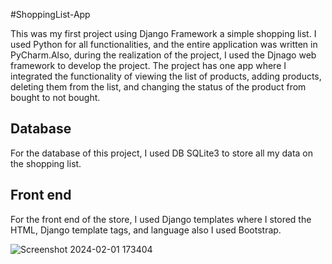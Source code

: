 #ShoppingList-App

This was my first project using Django Framework a simple shopping list.
I used Python for all functionalities, and the entire application was written in PyCharm.Also, during the realization of the project, I used the Djnago web framework to develop the project.
The project has one app where I integrated the functionality of viewing the list of products, adding products, deleting them from the list, and changing the status of the product from bought to not bought. 

Database
----------
For the database of this project, I used DB SQLite3 to store all my data on the shopping list.

Front end
-----------
For the front end of the store, I used Django templates where I stored the HTML, Django template tags, and language also I used Bootstrap.

![Screenshot 2024-02-01 173404](https://github.com/ialin77/ShoppingList-App/assets/135040997/f369f2d3-a6bf-4317-80b2-b034ac8bcffe)
